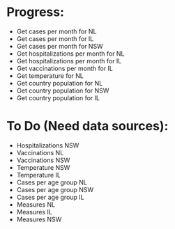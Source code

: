 # Progress:

- Get cases per month for NL
- Get cases per month for IL
- Get cases per month for NSW
- Get hospitalizations per month for NL
- Get hospitalizations per month for IL
- Get vaccinations per month for IL
- Get temperature for NL
- Get country population for NL
- Get country population for NSW
- Get country population for IL

# To Do (Need data sources):

- Hospitalizations NSW
- Vaccinations NL
- Vaccinations NSW
- Temperature NSW
- Temperature IL
- Cases per age group NL
- Cases per age group NSW
- Cases per age group IL
- Measures NL
- Measures IL
- Measures NSW
